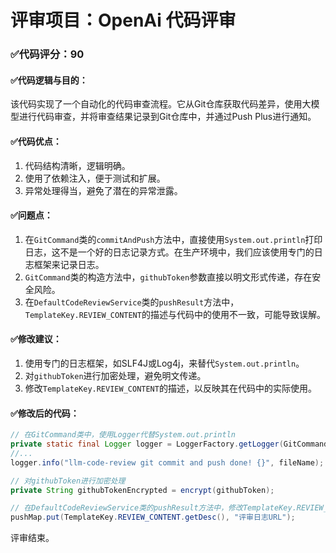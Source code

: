 # 评审项目：OpenAi 代码评审

### ✅代码评分：90

#### ✅代码逻辑与目的：
该代码实现了一个自动化的代码审查流程。它从Git仓库获取代码差异，使用大模型进行代码审查，并将审查结果记录到Git仓库中，并通过Push Plus进行通知。

#### ✅代码优点：
1. 代码结构清晰，逻辑明确。
2. 使用了依赖注入，便于测试和扩展。
3. 异常处理得当，避免了潜在的异常泄露。

#### ✅问题点：
1. 在`GitCommand`类的`commitAndPush`方法中，直接使用`System.out.println`打印日志，这不是一个好的日志记录方式。在生产环境中，我们应该使用专门的日志框架来记录日志。
2. `GitCommand`类的构造方法中，`githubToken`参数直接以明文形式传递，存在安全风险。
3. 在`DefaultCodeReviewService`类的`pushResult`方法中，`TemplateKey.REVIEW_CONTENT`的描述与代码中的使用不一致，可能导致误解。

#### ✅修改建议：
1. 使用专门的日志框架，如SLF4J或Log4j，来替代`System.out.println`。
2. 对`githubToken`进行加密处理，避免明文传递。
3. 修改`TemplateKey.REVIEW_CONTENT`的描述，以反映其在代码中的实际使用。

#### ✅修改后的代码：
```java
// 在GitCommand类中，使用Logger代替System.out.println
private static final Logger logger = LoggerFactory.getLogger(GitCommand.class);
//...
logger.info("llm-code-review git commit and push done! {}", fileName);

// 对githubToken进行加密处理
private String githubTokenEncrypted = encrypt(githubToken);

// 在DefaultCodeReviewService类的pushResult方法中，修改TemplateKey.REVIEW_CONTENT的描述
pushMap.put(TemplateKey.REVIEW_CONTENT.getDesc(), "评审日志URL");
```

评审结束。